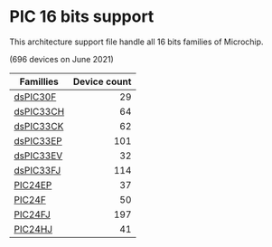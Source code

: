 # PIC 16 bits support

This architecture support file handle all 16 bits families of Microchip.

(696 devices on June 2021)

|Famillies|Device count|
|---------|-----------:|
|[dsPIC30F](../dspic30f/README.md)  | 29|
|[dsPIC33CH](../dspic33ch/README.md)| 64|
|[dsPIC33CK](../dspic33ck/README.md)| 62|
|[dsPIC33EP](../dspic33ep/README.md)|101|
|[dsPIC33EV](../dspic33ev/README.md)| 32|
|[dsPIC33FJ](../dspic33fj/README.md)|114|
|[PIC24EP](../pic24ep/README.md)    | 37|
|[PIC24F](../pic24f/README.md)      | 50|
|[PIC24FJ](../pic24fj/README.md)    |197|
|[PIC24HJ](../pic24hj/README.md)    | 41|
